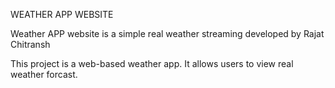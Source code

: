 WEATHER APP WEBSITE


Weather APP website is a simple real weather streaming developed by Rajat Chitransh

This project is a web-based weather app. It allows users to view real weather forcast.



